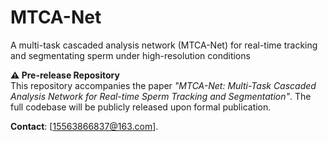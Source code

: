 # MTCA-Net
A multi-task cascaded analysis network (MTCA-Net) for real-time tracking and segmentating sperm under high-resolution conditions

**⚠️ Pre-release Repository**  
This repository accompanies the paper *"MTCA-Net: Multi-Task Cascaded Analysis Network for Real-time Sperm Tracking and Segmentation"*. The full codebase will be publicly released upon formal publication.  
 
**Contact**: [15563866837@163.com].  
